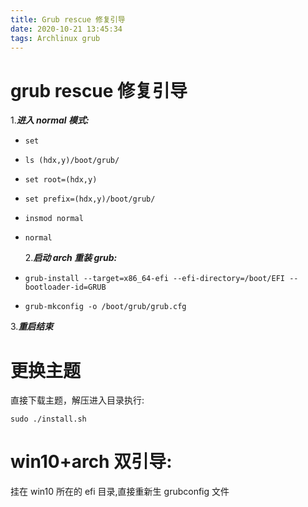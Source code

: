 ```yaml
---
title: Grub rescue 修复引导
date: 2020-10-21 13:45:34
tags: Archlinux grub
---
```


# grub rescue 修复引导

1.**_进入 normal 模式:_**

-     set
-     ls (hdx,y)/boot/grub/
-     set root=(hdx,y)
-     set prefix=(hdx,y)/boot/grub/
-     insmod normal
-     normal
  2.**_启动 arch 重装 grub:_**
-     grub-install --target=x86_64-efi --efi-directory=/boot/EFI --bootloader-id=GRUB

-     grub-mkconfig -o /boot/grub/grub.cfg

3.**_重启结束_**

# 更换主题

直接下载主题，解压进入目录执行:

    sudo ./install.sh

# win10+arch 双引导:

挂在 win10 所在的 efi 目录,直接重新生 grubconfig 文件
